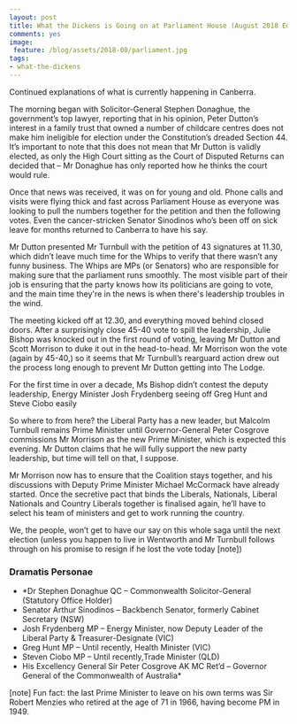 ```yaml
---
layout: post
title: What the Dickens is Going on at Parliament House (August 2018 Edition, Part Two)
comments: yes
image:
 feature: /blog/assets/2018-08/parliament.jpg
tags:
- what-the-dickens
---
```


Continued explanations of what is currently happening in Canberra.

<!--more-->

The morning began with Solicitor-General Stephen Donaghue, the government’s top lawyer, reporting that in his opinion, Peter Dutton’s interest in a family trust that owned a number of childcare centres does not make him ineligible for election under the Constitution’s dreaded Section 44. It’s important to note that this does not mean that Mr Dutton is validly elected, as only the High Court sitting as the Court of Disputed Returns can decided that – Mr Donaghue has only reported how he thinks the court would rule.

Once that news was received, it was on for young and old. Phone calls and visits were flying thick and fast across Parliament House as everyone was looking to pull the numbers together for the petition and then the following votes. Even the cancer-stricken Senator Sinodinos who’s been off on sick leave for months returned to Canberra to have his say. 

Mr Dutton presented Mr Turnbull with the petition of 43 signatures at 11.30, which didn’t leave much time for the Whips to verify that there wasn’t any funny business. The Whips are MPs (or Senators) who are responsible for making sure that the parliament runs smoothly. The most visible part of their job is ensuring that the party knows how its politicians are going to vote, and the main time they're in the news is when there's leadership troubles in the wind.

The meeting kicked off at 12.30, and everything moved behind closed doors. After a surprisingly close 45-40 vote to spill the leadership, Julie Bishop was knocked out in the first round of voting, leaving Mr Dutton and Scott Morrison to duke it out in the head-to-head. Mr Morrison won the vote (again by 45-40,) so it seems that Mr Turnbull’s rearguard action drew out the process long enough to prevent Mr Dutton getting into The Lodge. 

For the first time in over a decade, Ms Bishop didn’t contest the deputy leadership, Energy Minister Josh Frydenberg seeing off Greg Hunt and Steve Ciobo easily 

So where to from here? the Liberal Party has a new leader, but Malcolm Turnbull remains Prime Minister until Governor-General Peter Cosgrove commissions Mr Morrison as the new Prime Minister, which is expected this evening. Mr Dutton claims that he will fully support the new party leadership, but time will tell on that, I suppose.

Mr Morrison now has to ensure that the Coalition stays together, and his discussions with Deputy Prime Minister Michael McCormack have already started. Once the secretive pact that binds the Liberals, Nationals, Liberal Nationals and Country Liberals together is finalised again, he’ll have to select his team of ministers and get to work running the country.

We, the people, won’t get to have our say on this whole saga until the next election (unless you happen to live in Wentworth and Mr Turnbull follows through on his promise to resign if he lost the vote today [note])

### Dramatis Personae ###
- *Dr Stephen Donaghue QC – Commonwealth Solicitor-General (Statutory Office Holder)
- Senator Arthur Sinodinos – Backbench Senator, formerly Cabinet Secretary (NSW)
- Josh Frydenberg MP – Energy Minister, now Deputy Leader of the Liberal Party & Treasurer-Designate (VIC)
- Greg Hunt MP – Until recently, Health Minister (VIC)
- Steven Ciobo MP – Until recently,Trade Minister (QLD) 
- His Excellency General Sir Peter Cosgrove AK MC Ret’d – Governor General of the Commonwealth of Australia*

[note] Fun fact: the last Prime Minister to leave on his own terms was Sir Robert Menzies who retired at the age of 71 in 1966, having become PM in 1949.